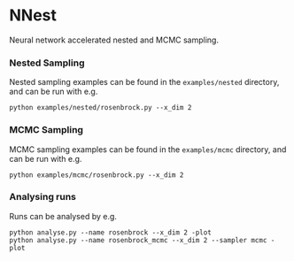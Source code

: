 # NNest

Neural network accelerated nested and MCMC sampling. 

### Nested Sampling

Nested sampling examples can be found in the `examples/nested` directory, and can be run with e.g. 
```
python examples/nested/rosenbrock.py --x_dim 2
```

### MCMC Sampling

MCMC sampling examples can be found in the `examples/mcmc` directory, and can be run with e.g. 
```
python examples/mcmc/rosenbrock.py --x_dim 2
```
### Analysing runs

Runs can be analysed by e.g.
```
python analyse.py --name rosenbrock --x_dim 2 -plot
python analyse.py --name rosenbrock_mcmc --x_dim 2 --sampler mcmc -plot
```
